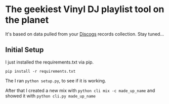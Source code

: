 # The geekiest Vinyl DJ playlist tool on the planet

It's based on data pulled from your [Discogs](https://www.discogs.com) records collection. Stay tuned...

## Initial Setup

I just installed the requirements.txt via pip.

`pip install -r requirements.txt`

The I ran `python setup.py`, to see if it is working.

After that I created a new mix with `python cli mix -c made_up_name`
and showed it with `python cli.py made_up_name`


